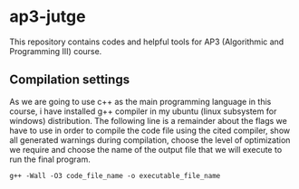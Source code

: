 # ap3-jutge
This repository contains codes and helpful tools for AP3 (Algorithmic and Programming III) course.

## Compilation settings
As we are going to use c++ as the main programming language in this course, i have installed g++ compiler in my ubuntu (linux subsystem for windows) distribution. The following line is a remainder about the flags we have to use in order to compile the code file using the cited compiler, show all generated warnings during compilation, choose the level of optimization we require and choose the name of the output file that we will execute to run the final program.

<code>g++ -Wall -O3 code_file_name -o executable_file_name<code>
